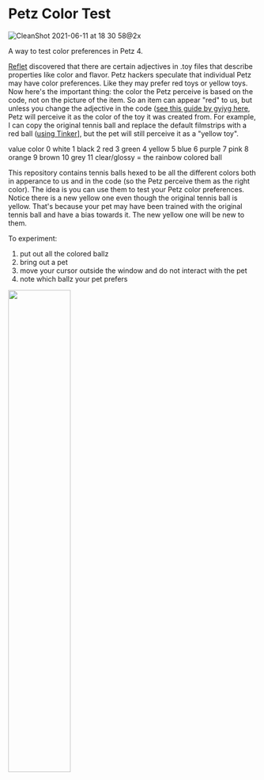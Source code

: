 
# Petz Color Test
![CleanShot 2021-06-11 at 18 30 58@2x](https://user-images.githubusercontent.com/1251094/121757953-0da26480-cae5-11eb-9bf4-68b6e48c9370.jpg)

A way to test color preferences in Petz 4.

[Reflet](https://reflettage.wixsite.com/yabiko/) discovered that there are certain adjectives in .toy files that describe properties like color and flavor. Petz hackers speculate that individual Petz may have color preferences. Like they may prefer red toys or yellow toys. Now here's the important thing: the color the Petz perceive is based on the code, not on the picture of the item. So an item can appear "red" to us, but unless you change the adjective in the code ([see this guide by gyiyg here](https://gyiyg.neocities.org/itemhextut.html), Petz will perceive it as the color of the toy it was created from. For example, I can copy the original tennis ball and replace the default filmstrips with a red ball ([using Tinker](https://www.sherlocksoftware.org/page.php?id=15)], but the pet will still perceive it as a "yellow toy". 

value	color
0	white
1	black
2	red
3	green
4	yellow
5	blue
6	purple
7	pink
8	orange
9	brown
10	grey
11	clear/glossy = the rainbow colored ball



This repository contains tennis balls hexed to be all the different colors both in apperance to us and in the code (so the Petz perceive them as the right color). The idea is you can use them to test your Petz color preferences. Notice there is a new yellow one even though the original tennis ball is yellow. That's because your pet may have been trained with the original tennis ball and have a bias towards it. The new yellow one will be new to them.

To experiment:

1. put out all the colored ballz
2. bring out a pet
3. move your cursor outside the window and do not interact with the pet
4. note which ballz your pet prefers


[<img src="https://img.youtube.com/vi/ZyxfXMkUrgY/maxresdefault.jpg" width="50%">](https://youtu.be/ZyxfXMkUrgY)
